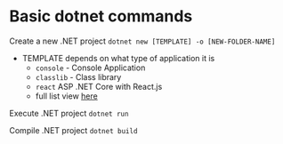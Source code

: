 # Basic dotnet commands

Create a new .NET project
`dotnet new [TEMPLATE] -o [NEW-FOLDER-NAME]`

- TEMPLATE depends on what type of application it is
    - `console` - Console Application
    - `classlib` - Class library
    - `react` ASP .NET Core with React.js
    - full list view [here](https://learn.microsoft.com/en-us/dotnet/core/tools/dotnet-new)


Execute .NET project
`dotnet run`

Compile .NET project
`dotnet build`